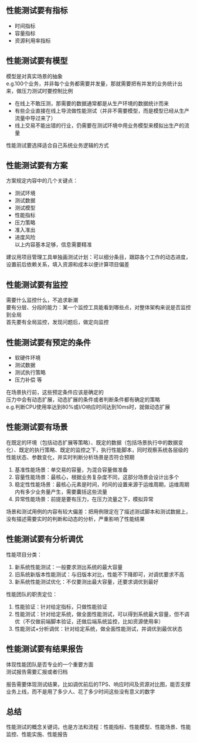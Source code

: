 ## 性能测试要有指标
* 时间指标  
* 容量指标  
* 资源利用率指标  


## 性能测试要有模型
模型是对真实场景的抽象  
e.g.100个业务，并非每个业务都需要并发量，那就需要把有并发的业务统计出来，做压力测试时要控制比例  
* 在线上不敢压测，那需要的数据通常都是从生产环境的数据统计而来  
* 有些企业直接在线上导流做性能测试（并非不需要模型，而是模型已经从生产流量中导过来了）  
* 线上交易不能出错的行业，仍需要在测试环境中用业务模型来模拟出生产的流量  

性能测试要选择适合自己系统业务逻辑的方式


## 性能测试要有方案
方案规定内容中的几个关键点：  
* 测试环境
* 测试数据
* 测试模型
* 性能指标
* 压力策略
* 准入准出
* 进度风险  
以上内容基本足够，信息需要精准  

建议用项目管理工具单独画测试计划：可以细分条目，跟踪各个工作的动态进度，设置前后依赖关系，填入资源和成本以便计算项目偏差


## 性能测试要有监控
需要什么监控什么，不追求新潮  
要有分层、分段的能力：某一个监控工具能看到哪些点，对整体架构来说是否监控到全局  
首先要有全局监控，发现问题后，做定向监控  


## 性能测试要有预定的条件
* 软硬件环境
* 测试数据
* 测试执行策略
* 压力补偿
等  

在场景执行前，这些预定条件应该是确定的  
压力中会有动态扩展，动态扩展的条件或者判断条件都有确定的策略  
e.g.判断CPU使用率达到80%或I/O响应时间达到10ms时，就做动态扩展  


## 性能测试要有场景
在既定的环境（包括动态扩展等策略）、既定的数据（包括场景执行中的数据变化）、既定的执行策略、既定的监控之下，执行性能脚本，同时观察系统各层级的性能状态、参数变化，并实时判断分析场景是否符合预期  
1. 基准性能场景：单交易的容量，为混合容量做准备
2. 容量性能场景：最核心，根据业务复杂度不同，这部分场景会设计出多个
3. 稳定性性能场景：最核心元素是时间，时间的设置来源于运维周期，运维周期内有多少业务量产生，需要囊括这些流量
4. 异常性能场景：前提是要有压力，在压力流量之下，模拟异常  

场景和测试用例的内容有较大偏差：把用例限定在了描述测试脚本和测试数据上，没有描述需要实时的判断和动态的分析，严重影响了性能结果  


## 性能测试要有分析调优
性能项目分类：  
1. 新系统性能测试：一般要求测出系统的最大容量
2. 旧系统新版本性能测试：与旧版本对比，性能不下降即可，对调优要求不高
3. 新系统性能测试优化：不仅要测出最大容量，还要求调优到最好  

性能团队的职责定位：
1. 性能验证：针对给定指标，只做性能验证
2. 性能测试：针对给定系统，做全面性能测试，可以得到系统最大容量，但不调优（不仅做前端脚本验证，还做后端系统监控，比如资源使用率）
3. 性能测试+分析调优：针对给定系统，做全面性能测试，并调优到最优状态


## 性能测试要有结果报告
体现性能团队是否专业的一个重要方面  
测试报告需要汇报或者归档  

报告需要体现测试结果，比如调优前后的TPS、响应时间及资源对比图，能否支撑业务上线，而不是用了多少人、花了多少时间这些没有意义的数字  


## 总结
性能测试的概念关键词，也是方法和流程：性能指标、性能模型、性能场景、性能监控、性能实施、性能报告  
